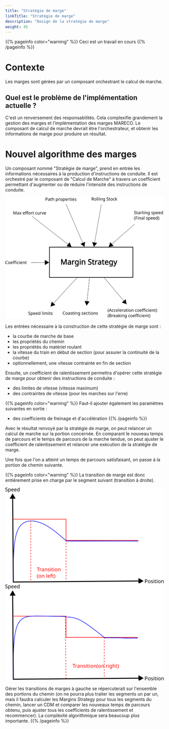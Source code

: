 ```yaml
---
title: "Stratégie de marge"
linkTitle: "Stratégie de marge"
description: "Design de la stratégie de marge"
weight: 45
---
```


{{% pageinfo color="warning" %}}
Ceci est un travail en cours
{{% /pageinfo %}}

# Contexte

Les marges sont gérées par un composant orchestrant le calcul de marche.

## Quel est le problème de l'implémentation actuelle ?

C'est un renversement des responsabilités.
Cela complexifie grandement la gestion des marges et l’implémentation des marges MARECO.
Le composant de calcul de marche devrait être l'orchestrateur, et obtenir les informations de marge pour produire un résultat.

# Nouvel algorithme des marges

Un composant nommé "Stratégie de marge", prend en entrée les informations nécessaires à la production d'instructions de conduite.
Il est orchestré par le composant de "Calcul de Marche" à travers un coefficient permettant d'augmenter ou de réduire l'intensité des instructions de conduite.

![API du composant de stratégie de marge](margin-strategy-component-api.svg)

Les entrées nécessaire à la construction de cette stratégie de marge sont :
* la courbe de marche de base
* les propriétés du chemin
* les propriétés du matériel roulant
* la vitesse du train en début de section (pour assurer la continuité de la courbe)
* optionnellement, une vitesse contrainte en fin de section

Ensuite, un coefficient de ralentissement permettra d'opérer cette stratégie de marge pour obtenir des instructions de conduite :
* des limites de vitesse (vitesse maximum)
* des contraintes de vitesse (pour les marches sur l'erre)

{{% pageinfo color="warning" %}}
Faut-il ajouter également les paramètres suivantes en sortie :
* des coefficients de freinage et d'accélération
{{% /pageinfo %}}

Avec le résultat renvoyé par la stratégie de marge, on peut relancer un calcul de marche sur la portion concernée.
En comparant le nouveau temps de parcours et le temps de parcours de la marche tendue, on peut ajuster le coefficient de ralentissement et relancer une exécution de la stratégie de marge.

Une fois que l'on a atteint un temps de parcours satisfaisant, on passe à la portion de chemin suivante.

{{% pageinfo color="warning" %}}
La transition de marge est donc entièrement prise en charge par le segment suivant (transition à droite).

![Transition de marge à gauche](left-margin-transition.svg)
![Transition de marge à droite](right-margin-transition.svg)

Gérer les transitions de marges à gauche se répercuterait sur l'ensemble des portions du chemin (on ne pourra plus traiter les segments un par un, mais il faudra calculer les Margins Strategy pour tous les segments du chemin, lancer un CDM et comparer les nouveaux temps de parcours obtenu, puis ajuster tous les coefficients de ralentissement et recommencer).
La compléxité algorithmique sera beaucoup plus importante.
{{% /pageinfo %}}
